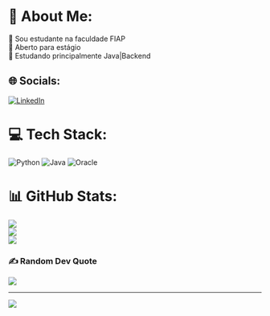 # 💫 About Me:
🔭 Sou estudante na faculdade FIAP<br>👯 Aberto para estágio<br>🌱 Estudando principalmente Java|Backend<br>


## 🌐 Socials:
[![LinkedIn](https://img.shields.io/badge/LinkedIn-%230077B5.svg?logo=linkedin&logoColor=white)](https://linkedin.com/in/ovitortadeu) 

# 💻 Tech Stack:
![Python](https://img.shields.io/badge/python-3670A0?style=for-the-badge&logo=python&logoColor=ffdd54) ![Java](https://img.shields.io/badge/java-%23ED8B00.svg?style=for-the-badge&logo=openjdk&logoColor=white) ![Oracle](https://img.shields.io/badge/Oracle-F80000?style=for-the-badge&logo=oracle&logoColor=white) 
# 📊 GitHub Stats:
![](https://github-readme-stats.vercel.app/api?username=ovitortadeu&theme=gruvbox&hide_border=false&include_all_commits=true&count_private=true)<br/>
![](https://github-readme-streak-stats.herokuapp.com/?user=ovitortadeu&theme=gruvbox&hide_border=false)<br/>
![](https://github-readme-stats.vercel.app/api/top-langs/?username=ovitortadeu&theme=gruvbox&hide_border=false&include_all_commits=true&count_private=true&layout=compact)

### ✍️ Random Dev Quote
![](https://quotes-github-readme.vercel.app/api?type=horizontal&theme=radical)

---
[![](https://visitcount.itsvg.in/api?id=ovitortadeu&icon=5&color=12)](https://visitcount.itsvg.in)

<!-- Proudly created with GPRM ( https://gprm.itsvg.in ) -->
